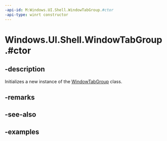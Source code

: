 ```yaml
---
-api-id: M:Windows.UI.Shell.WindowTabGroup.#ctor
-api-type: winrt constructor
---
```


# Windows.UI.Shell.WindowTabGroup.#ctor

<!--
public WindowTabGroup ();
-->

## -description

Initializes a new instance of the [WindowTabGroup](windowtabgroup.md) class.

## -remarks

## -see-also

## -examples


